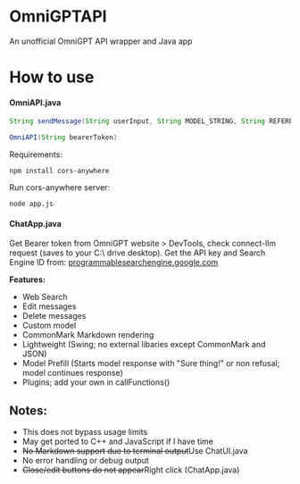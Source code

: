 # OmniGPTAPI
An unofficial OmniGPT API wrapper and Java app

# How to use

#### OmniAPI.java
```java
String sendMessage(String userInput, String MODEL_STRING, String REFERER_URL, String API_URL, String (Regex) FUNCTION_CALL, boolean ENABLE_REGEX)
```
```java
OmniAPI(String bearerToken)
```
Requirements:
```
npm install cors-anywhere
```
Run cors-anywhere server:
```
node app.js
```
#### ChatApp.java

Get Bearer token from OmniGPT website > DevTools, check connect-llm request (saves to your C:\ drive desktop). Get the API key and Search Engine ID from: [programmablesearchengine.google.com](programmablesearchengine.google.com) 

**Features:**
- Web Search
- Edit messages
- Delete messages
- Custom model
- CommonMark Markdown rendering
- Lightweight (Swing; no external libaries except CommonMark and JSON)
- Model Prefill (Starts model response with "Sure thing!" or non refusal; model continues response)
- Plugins; add your own in callFunctions()

## Notes:
- This does not bypass usage limits
- May get ported to C++ and JavaScript if I have time
- ~~No Markdown support due to terminal output~~Use ChatUI.java
- No error handling or debug output
- ~~Close/edit buttons do not appear~~Right click (ChatApp.java)
